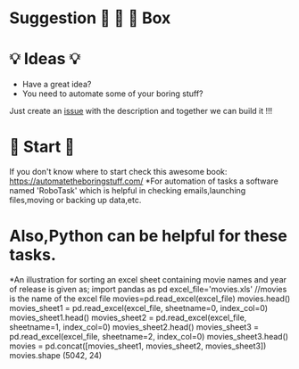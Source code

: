 # Suggestion :see_no_evil: :hear_no_evil: :speak_no_evil: Box

# :bulb: Ideas :bulb:
* Have a great idea? 
* You need to automate some of your boring stuff?

Just create an [issue](https://github.com/AAYBS/suggestion-box/issues/new) with the description and together we can build it !!!

# :checkered_flag: Start :checkered_flag:

If you don't know where to start check this awesome book:
https://automatetheboringstuff.com/ 
 *For automation of tasks a software named 'RoboTask' which is helpful in checking emails,launching files,moving or backing up data,etc.  
# Also,Python can be helpful for these tasks.
 *An illustration for sorting an excel sheet containing movie names and year of release is given as;
     import pandas as pd
     excel_file='movies.xls'  //movies is the name of the excel file
     movies=pd.read_excel(excel_file)
     movies.head()
     movies_sheet1 = pd.read_excel(excel_file, sheetname=0, index_col=0)
    movies_sheet1.head()
    movies_sheet2 = pd.read_excel(excel_file, sheetname=1, index_col=0)
    movies_sheet2.head()
    movies_sheet3 = pd.read_excel(excel_file, sheetname=2, index_col=0)
    movies_sheet3.head()
    movies = pd.concat([movies_sheet1, movies_sheet2, movies_sheet3])
    movies.shape
    (5042, 24)
